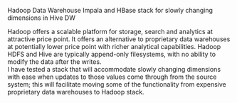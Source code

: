 Hadoop Data Warehouse
Impala and HBase stack for slowly changing dimensions in Hive DW

Hadoop offers a scalable platform for storage, search and analytics at attractive price point. 
It offers an alternative to proprietary data warehouses at potentially lower price point with richer analytical capabilities. 
Hadoop HDFS and Hive are typically append-only filesystems, with no ability to modify the data after the writes.  
I have tested a stack that will accommodate slowly changing dimensions with ease when updates to those values come through from the 
source system; this will facilitate moving some of the functionality from expensive proprietary data warehouses to Hadoop stack.

